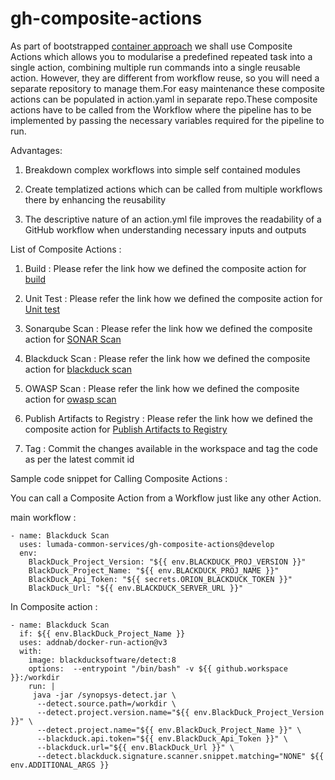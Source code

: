 # gh-composite-actions
As part of bootstrapped [container approach](https://hv-eng.atlassian.net/wiki/spaces/LFCP/pages/30584472476/Implementation+Architecture+of+Containerization+Theme) we shall use Composite Actions which allows you to modularise a predefined repeated task  into a single action, combining multiple run commands into a single reusable action. However, they are different from workflow reuse, so you will need a separate repository to manage them.For easy maintenance these composite actions can be populated in action.yaml in separate repo.These composite actions have to be called from the Workflow where the pipeline has to be implemented by passing the necessary variables required for the pipeline to run.

Advantages:

1) Breakdown complex workflows into simple self contained modules

2) Create templatized  actions which can be called from multiple workflows there by enhancing the reusability

3) The descriptive nature of an action.yml file improves the readability of a GitHub workflow when understanding necessary inputs and outputs


List of Composite Actions :

1) Build : Please refer the link how we defined the composite action for [build](https://hv-eng.atlassian.net/wiki/spaces/LFCP/pages/30470897989/Build)

2) Unit Test : Please refer the link how we defined the composite action for [Unit test](https://hv-eng.atlassian.net/wiki/spaces/LFCP/pages/30471323921/Testing)

3) Sonarqube Scan : Please refer the link how we defined the composite action for [SONAR Scan](https://hv-eng.atlassian.net/wiki/spaces/LFCP/pages/30584439068/Static+Code+Analysis+SonarQube+Scan)

4) Blackduck Scan : Please refer the link how we defined the composite action for [blackduck scan](https://hv-eng.atlassian.net/wiki/spaces/LFCP/pages/30471291264/Software+Composition+Analysis+Blackduck)

5) OWASP Scan : Please refer the link how we defined the composite action for [owasp scan](https://hv-eng.atlassian.net/wiki/spaces/LFCP/pages/30577266601/Software+Composition+Analysis+OWASP+dependency+check)

6) Publish Artifacts to Registry : Please refer the link how we defined the composite action for [Publish Artifacts to Registry](https://hv-eng.atlassian.net/wiki/spaces/LSH/pages/30508254316/Manifest+Defined+Package+Deployment)

7) Tag : Commit the changes available in the workspace and tag the code as per the latest commit id 


Sample code snippet for Calling Composite Actions :

You can call a Composite Action from a Workflow just like any other Action. 


main workflow :
```
- name: Blackduck Scan
  uses: lumada-common-services/gh-composite-actions@develop
  env:  
    BlackDuck_Project_Version: "${{ env.BLACKDUCK_PROJ_VERSION }}"
    BlackDuck_Project_Name: "${{ env.BLACKDUCK_PROJ_NAME }}"
    BlackDuck_Api_Token: "${{ secrets.ORION_BLACKDUCK_TOKEN }}"
    BlackDuck_Url: "${{ env.BLACKDUCK_SERVER_URL }}"
```

In Composite action :

```
- name: Blackduck Scan
  if: ${{ env.BlackDuck_Project_Name }}
  uses: addnab/docker-run-action@v3
  with:
    image: blackducksoftware/detect:8
    options:  --entrypoint "/bin/bash" -v ${{ github.workspace }}:/workdir
    run: |
     java -jar /synopsys-detect.jar \
      --detect.source.path=/workdir \
      --detect.project.version.name="${{ env.BlackDuck_Project_Version }}" \
      --detect.project.name="${{ env.BlackDuck_Project_Name }}" \
      --blackduck.api.token="${{ env.BlackDuck_Api_Token }}" \
      --blackduck.url="${{ env.BlackDuck_Url }}" \
      --detect.blackduck.signature.scanner.snippet.matching="NONE" ${{ env.ADDITIONAL_ARGS }}
```
